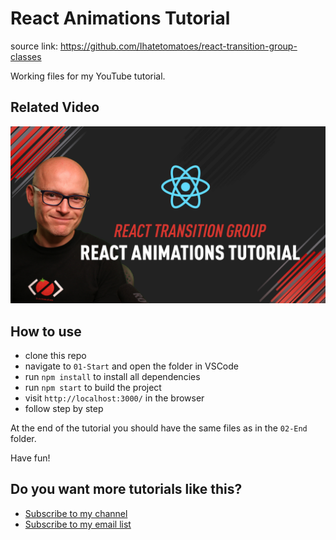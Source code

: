 # React Animations Tutorial
source link: https://github.com/Ihatetomatoes/react-transition-group-classes

Working files for my YouTube tutorial.

## Related Video

[![React Animations Tutorial](v114-React-Animations-Tutorial.jpg)](https://www.youtube.com/watch?v=BZRyIOrWfHU)

## How to use

* clone this repo
* navigate to `01-Start` and open the folder in VSCode
* run `npm install` to install all dependencies
* run `npm start` to build the project
* visit `http://localhost:3000/` in the browser
* follow step by step

At the end of the tutorial you should have the same files as in the `02-End` folder.

Have fun!

## Do you want more tutorials like this?

* [Subscribe to my channel](https://www.youtube.com/channel/UC7O6CntQoAI-wYyJxYiqNUg?sub_confirmation=1)
* [Subscribe to my email list](https://ihatetomatoes.net/the-best-of/)
